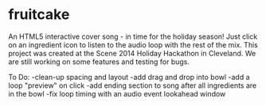 fruitcake
=========
An HTML5 interactive cover song - in time for the holiday season! Just click on an ingredient icon to listen to the audio loop with the rest of the mix.
This project was created at the Scene 2014 Holiday Hackathon in Cleveland. We are still working on some features and testing for bugs.

To Do:
  -clean-up spacing and layout
  -add drag and drop into bowl
  -add a loop "preview" on click
  -add ending section to song after all ingredients are in the bowl
  -fix loop timing with an audio event lookahead window
